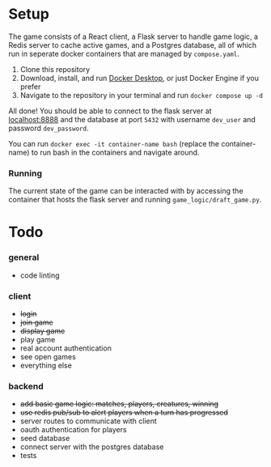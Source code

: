 # Setup

The game consists of a React client, a Flask server to handle game logic, a Redis server to cache active games, and a Postgres database, all of which run in seperate docker containers that are managed by `compose.yaml`.

1. Clone this repository
2. Download, install, and run [Docker Desktop](https://docs.docker.com/desktop/), or just Docker Engine if you prefer
3. Navigate to the repository in your terminal and run `docker compose up -d`

All done! You should be able to connect to the flask server at [localhost:8888](http://localhost:8888) and the database at port `5432` with username `dev_user` and password `dev_password`.

You can run `docker exec -it container-name bash` (replace the container-name) to run bash in the containers and navigate around.

### Running

The current state of the game can be interacted with by accessing the container that hosts the flask server and running `game_logic/draft_game.py`.

# Todo

### general

-   code linting

### client

-   ~~login~~
-   ~~join game~~
-   ~~display game~~
-   play game
-   real account authentication
-   see open games
-   everything else

### backend

-   ~~add basic game logic: matches, players, creatures, winning~~
-   ~~use redis pub/sub to alert players when a turn has progressed~~
-   server routes to communicate with client
-   oauth authentication for players
-   seed database
-   connect server with the postgres database
-   tests
